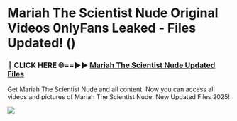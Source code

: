 # Mariah The Scientist Nude Original Videos 0nlyFans Leaked - Files Updated! ()

<h3>🔴 CLICK HERE 🌐==►► <a href="https://tinyurl.com/2p9ay9w9" rel="nofollow">Mariah The Scientist Nude Updated Files</a></h3>

Get Mariah The Scientist Nude and all content. Now you can access all videos and pictures of Mariah The Scientist Nude. New Updated Files 2025!

[![](https://i.imgur.com/KQgVmj3.gif)](https://tinyurl.com/2p9ay9w9)
